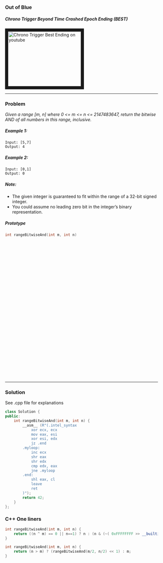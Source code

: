 ### Out of Blue

##### Chrono Trigger Beyond Time Crashed Epoch Ending (BEST)

<a href="https://www.youtube.com/watch?v=QchosaSvyY4
" target="_blank"><img src="http://img.youtube.com/vi/QchosaSvyY4/0.jpg"
alt="Chrono Trigger Best Ending on youtube" width="240" height="180" border="10" /></a>


---
### Problem

*Given a range [m, n] where 0 <= m <= n <= 2147483647, return the bitwise AND of all numbers in this range, inclusive.*  

##### Example 1:
```
Input: [5,7]
Output: 4
```

##### Example 2:
```
Input: [0,1]
Output: 0
```

##### Note:

* The given integer is guaranteed to fit within the range of a 32-bit signed integer.  
* You could assume no leading zero bit in the integer’s binary representation.

##### Prototype
```c++
int rangeBitwiseAnd(int m, int n)
```


<pre>




























</pre>

---
### Solution

See .cpp file for explanations
```c++
class Solution {
public:
    int rangeBitwiseAnd(int m, int n) {
        __asm__ (R"(.intel_syntax
            xor ecx, ecx
            mov eax, esi
            xor esi, edx
            jz .end  
        .myloop:
            inc ecx
            shr eax
            shr edx
            cmp edx, eax
            jne .myloop  
        .end:
            shl eax, cl
            leave
            ret
        )");
        return 42;
    }
};
```

### C++ One liners

```c++
int rangeBitwiseAnd(int m, int n) {
	return ((n ^ m) == 0 || n==1) ? n : (n & (~( 0xFFFFFFFF >> __builtin_clz(n ^ m) )));
}
```

```c++
int rangeBitwiseAnd(int m, int n) {
	return (n > m) ? (rangeBitwiseAnd(m/2, n/2) << 1) : m;
}
```
